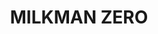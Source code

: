---
layout: project
permalink: /milkman_zero/
title: "MILKMAN ZERO"
created: "Ongoing"
medium: "Theater | Video Game"
root: "/assets/01_projects/milkman_zero/"
bg-video: >
  <iframe src="https://youtu.be/A8p2_tTiZi0?hd=1&rel=0&modestbranding=1" allow="autoplay" width="640" height="360" frameborder="0" webkitallowfullscreen mozallowfullscreen allowfullscreen></iframe>

description: >
  MILKMAN ZERO is a theater performance combining text-based computer games, human-computer interaction, and psychological horror. A performer plays a video game about delivering milk, only to discover they're participating in a carefully orchestrated descent into cosmic dread examining AI, labor, and systematic violence.

collaborators:
  - person: Peter Mills Weiss 
    role: Concept / Dramaturg
  - person: James La Bella
    role: Additional Writing
  - person: Oren Shoham
    role: Additional Coding

showings:
  - text: CATCH 78 @ The Invisible Dog ~ 2025
    url: https://catchseries.org/

documentation:
  - "01.jpg"
  - "02.jpg"
  - "03.jpg"
  - "04.jpg"
  - "05.jpg"
  - "06.jpg"
  - <iframe src="https://youtu.be/A8p2_tTiZi0?hd=1&rel=0&modestbranding=1&U" width="640" height="560" frameborder="0" webkitallowfullscreen mozallowfullscreen allowfullscreen></iframe>
---